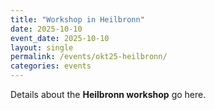 ```yaml
---
title: "Workshop in Heilbronn"
date: 2025-10-10
event_date: 2025-10-10
layout: single
permalink: /events/okt25-heilbronn/
categories: events
---
```


Details about the **Heilbronn workshop** go here.
